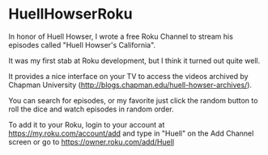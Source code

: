 # HuellHowserRoku

In honor of Huell Howser, I wrote a free Roku Channel to stream his episodes called "Huell Howser's California".

It was my first stab at Roku development, but I think it turned out quite well.  

It provides a nice interface on your TV to access the videos archived by Chapman University (http://blogs.chapman.edu/huell-howser-archives/).

You can search for episodes, or my favorite just click the random button to roll the dice and watch episodes in random order.

To add it to your Roku, login to your account at https://my.roku.com/account/add and type in "Huell" on the Add Channel screen 
or go to https://owner.roku.com/add/Huell